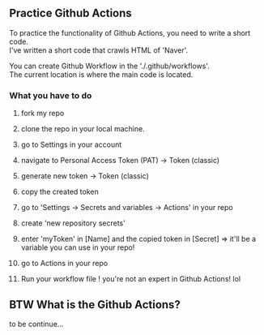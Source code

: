 ## Practice Github Actions

To practice the functionality of Github Actions, you need to write a short code.  
I've written a short code that crawls HTML of 'Naver'.

You can create Github Workflow in the './.github/workflows'.  
The current location is where the main code is located.

### What you have to do
1. fork my repo
2. clone the repo in your local machine.

3. go to Settings in your account
4. navigate to Personal Access Token (PAT) -> Token (classic)
5. generate new token -> Token (classic)
6. copy the created token

7. go to 'Settings -> Secrets and variables -> Actions' in your repo
8. create 'new repository secrets'
9. enter 'myToken' in [Name] and the copied token in [Secret] => it'll be a variable you can use in your repo! 

10. go to Actions in your repo
11. Run your workflow file ! you're not an expert in Github Actions! lol

## BTW What is the Github Actions?
to be continue...
